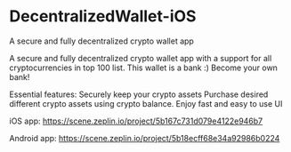 # DecentralizedWallet-iOS
A secure and fully decentralized crypto wallet app

A secure and fully decentralized crypto wallet app with a support for all cryptocurrencies in top 100 list.  This wallet is a bank :) Become your own bank!  

Essential features:  Securely keep your crypto assets Purchase desired different crypto assets using crypto balance. Enjoy fast and easy to use UI 

iOS app: https://scene.zeplin.io/project/5b167c731d079e4122e946b7  

Android app: https://scene.zeplin.io/project/5b18ecff68e34a92986b0224

